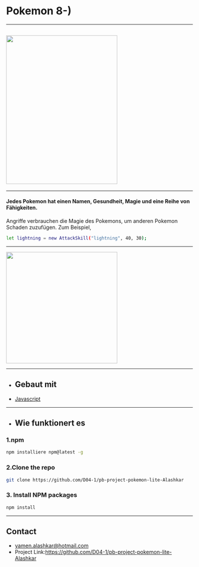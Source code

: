 # Pokemon 8-)

---

## <img src="https://octodex.github.com/images/minion.png" width="300" height="400">

---

#### Jedes Pokemon hat einen Namen, Gesundheit, Magie und eine Reihe von Fähigkeiten.

Angriffe verbrauchen die Magie des Pokemons, um anderen Pokemon Schaden zuzufügen.
Zum Beispiel,

```bash
let lightning = new AttackSkill("lightning", 40, 30);
```

---

<img src="https://octodex.github.com/images/stormtroopocat.jpg" width="300" height="300">

---

- ## Gebaut mit

- [Javascript](https://developer.mozilla.org/de/docs/Web/JavaScript)

---

- ## Wie funktionert es

### 1.npm

```bash
npm installiere npm@latest -g
```

### 2.Clone the repo

```bash
git clone https://github.com/D04-1/pb-project-pokemon-lite-Alashkar
```

### 3. Install NPM packages

```bash
npm install

```

---

## Contact

- yamen.alashkar@hotmail.com
- Project Link:https://github.com/D04-1/pb-project-pokemon-lite-Alashkar
